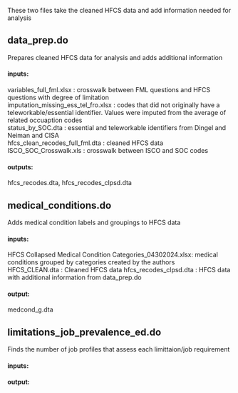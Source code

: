 These two files take the cleaned HFCS data and add information needed for analysis

## data_prep.do 
Prepares cleaned HFCS data for analysis and adds additional information
#### inputs: 
variables_full_fml.xlsx : crosswalk between FML questions and HFCS questions with degree of limitation \
imputation_missing_ess_tel_fro.xlsx  : codes that did not originally have a teleworkable/essential identifier. Values were imputed from the average of related occuaption codes \
status_by_SOC.dta : essential and teleworkable identifiers from Dingel and Neiman and CISA \
hfcs_clean_recodes_full_fml.dta : cleaned HFCS data \
ISCO_SOC_Crosswalk.xls : crosswalk between ISCO and SOC codes
#### outputs: 
hfcs_recodes.dta, hfcs_recodes_clpsd.dta 

## medical_conditions.do 
Adds medical condition labels and groupings to HFCS data 
#### inputs: 
HFCS Collapsed Medical Condition Categories_04302024.xlsx: medical conditions grouped by categories created by the authors \
HFCS_CLEAN.dta : Cleaned HFCS data
hfcs_recodes_clpsd.dta : HFCS data with additional information from data_prep.do
#### output: 
medcond_g.dta

## limitations_job_prevalence_ed.do
Finds the number of job profiles that assess each limittaion/job requirement
#### inputs:

#### output:
